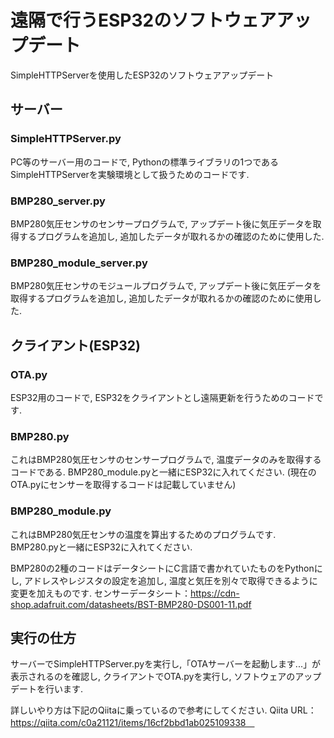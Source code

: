 # 遠隔で行うESP32のソフトウェアアップデート
SimpleHTTPServerを使用したESP32のソフトウェアアップデート

## サーバー

### SimpleHTTPServer.py
PC等のサーバー用のコードで, Pythonの標準ライブラリの1つであるSimpleHTTPServerを実験環境として扱うためのコードです.

### BMP280_server.py
BMP280気圧センサのセンサープログラムで, アップデート後に気圧データを取得するプログラムを追加し, 追加したデータが取れるかの確認のために使用した.


### BMP280_module_server.py
BMP280気圧センサのモジュールプログラムで, アップデート後に気圧データを取得するプログラムを追加し, 追加したデータが取れるかの確認のために使用した.



## クライアント(ESP32)

### OTA.py
ESP32用のコードで, ESP32をクライアントとし遠隔更新を行うためのコードです.

### BMP280.py
これはBMP280気圧センサのセンサープログラムで, 温度データのみを取得するコードである. BMP280_module.pyと一緒にESP32に入れてください.
(現在のOTA.pyにセンサーを取得するコードは記載していません)

### BMP280_module.py
これはBMP280気圧センサの温度を算出するためのプログラムです. BMP280.pyと一緒にESP32に入れてください.


BMP280の2種のコードはデータシートにC言語で書かれていたものをPythonにし, アドレスやレジスタの設定を追加し, 温度と気圧を別々で取得できるように変更を加えものです.
センサーデータシート：https://cdn-shop.adafruit.com/datasheets/BST-BMP280-DS001-11.pdf

## 実行の仕方
サーバーでSimpleHTTPServer.pyを実行し,「OTAサーバーを起動します...」が表示されるのを確認し, クライアントでOTA.pyを実行し, ソフトウェアのアップデートを行います.

詳しいやり方は下記のQiitaに乗っているので参考にしてください.
Qiita URL：https://qiita.com/c0a21121/items/16cf2bbd1ab025109338　
